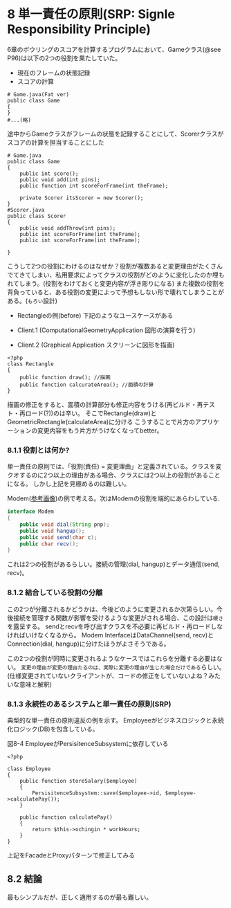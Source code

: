 # 8 単一責任の原則(SRP: Signle Responsibility Principle)

6章のボウリングのスコアを計算するプログラムにおいて、Gameクラス(@see P96)は以下の2つの役割を果たしていた。
- 現在のフレームの状態記録
- スコアの計算

```
# Game.java(Fat ver)
public class Game
{
}
#...(略)
```

途中からGameクラスがフレームの状態を記録することにして、Scorerクラスがスコアの計算を担当することにした

```
# Game.java
public class Game
{
	public int score();
	public void add(int pins);
	public function int scoreForFrame(int theFrame);

	private Scorer itsScorer = new Scorer();
}
#Scorer.java
public class Scorer
{
	public void addThrow(int pins);
	public int scoreForFrame(int theFrame);
	public int scoreForFrame(int theFrame);

}
```

こうして2つの役割にわけるのはなぜか？役割が複数あると変更理由がたくさんでてきてしまい、私用要求によってクラスの役割がどのように変化したのか埋もれてしまう。(役割をわけておくと変更内容が浮き彫りになる)
また複数の役割を背負っていると、ある役割の変更によって予想もしない形で壊れてしまうことがある。(`もろい`設計)

* Rectangleの例(before)
下記のようなユースケースがある

* Client.1 (ComputationalGeometryApplication 図形の演算を行う)
* Client.2 (Graphical Application スクリーンに図形を描画)

```
<?php
class Rectangle
{
    public function draw(); //描画
    public function calcurateArea(); //面積の計算
}
```

描画の修正をすると、面積の計算部分も修正内容をうける(再ビルド・再テスト・再ロード(?))のは辛い。
そこでRectangle(draw)とGeometricRectangle(calculateArea)に分ける
こうすることで片方のアプリケーションの変更内容をもう片方がうけなくなってbetter。


### 8.1.1 役割とは何か?
単一責任の原則では、「役割(責任) = 変更理由」と定義されている。クラスを変クオするのに2つ以上の理由がある場合、クラスには2つ以上の役割があることになる。
しかし上記を見極めるのは難しい。

Modem([参考画像](http://ybb.softbank.jp/common/old/support/connect/adsl/modem/img/t3gp_pct1.gif))の例で考える。次はModemの役割を端的にあらわしている.

```Modem.java
interface Modem
{
    public void dial(String pnp);
    public void hangup();
    public void send(char c);
    public char recv();
}

```
これは2つの役割があるらしい。接続の管理(dial, hangup)とデータ通信(send, recv)。

### 8.1.2 結合している役割の分離

この2つが分離されるかどうかは、今後どのように変更されるか次第らしい。今後接続を管理する関数が影響を受けるような変更がされる場合、この設計は`硬さ`を露呈する。
sendとrecvを呼び出すクラスを不必要に再ビルド・再ロードしなければいけなくなるから。
Modem InterfaceはDataChannel(send, recv)とConnection(dial, hangup)に分けたほうがよさそうである。

この2つの役割が同時に変更されるようなケースではこれらを分離する必要はない。
`変更の理由が変更の理由たるのは、実際に変更の理由が生じた場合だけである`らしい。(仕様変更されていないクライアントが、コードの修正をしていないよね？みたいな意味と解釈)

### 8.1.3 永続性のあるシステムと単一責任の原則(SRP)
典型的な単一責任の原則違反の例を示す。
Employeeがビジネスロジックと永続化ロジック(DB)を包含している。

図8-4 EmployeeがPersisitenceSubsystemに依存している
```
<?php

class Employee
{
    public function storeSalary($employee)
    {
        PersisitenceSubsystem::save($employee->id, $employee->calculatePay());
    }

    public function calculatePay()
    {
        return $this->ochingin * workHours;
    }
}
```
上記をFacadeとProxyパターンで修正してみる

## 8.2 結論
最もシンプルだが、正しく適用するのが最も難しい。
